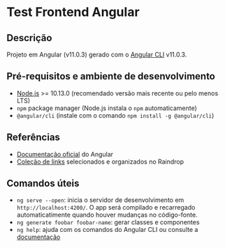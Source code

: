 # Test Frontend Angular

## Descrição

Projeto em Angular (v11.0.3) gerado com o [Angular CLI](https://github.com/angular/angular-cli) v11.0.3.

## Pré-requisitos e ambiente de desenvolvimento

- [Node.js](https://nodejs.org/en/download/) >= 10.13.0 (recomendado versão mais recente ou pelo menos LTS)
- `npm` package manager (Node.js instala o `npm` automaticamente)
- `@angular/cli` (instale com o comando `npm install -g @angular/cli`)

## Referências

- [Documentação oficial](https://angular.io/docs) do Angular
- [Coleção de links](https://raindrop.io/fromagio-cristiano/penze-angular-5191092) selecionados e organizados no Raindrop

## Comandos úteis

- `ng serve --open`: inicia o servidor de desenvolvimento em `http://localhost:4200/`. O app será compilado e recarregado automaticatimente quando houver mudanças no código-fonte.
- `ng generate foobar foobar-name`: gerar classes e componentes
- `ng help`: ajuda com os comandos do Angular CLI ou consulte a [documentação](https://angular.io/cli)
